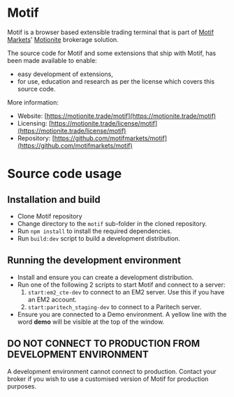 # Motif

Motif is a browser based extensible trading terminal that is part of [Motif Markets](https://motifmarkets.com)' [Motionite](https://motionite.trade) brokerage solution.

The source code for Motif and some extensions that ship with Motif, has been made available to enable:

* easy development of extensions,
* for use, education and research as per the license which covers this source code.

More information:

* Website: [https://motionite.trade/motif](https://motionite.trade/motif)
* Licensing: [https://motionite.trade/license/motif](https://motionite.trade/license/motif)
* Repository: [https://github.com/motifmarkets/motif](https://github.com/motifmarkets/motif)

# Source code usage

## Installation and build

* Clone Motif repository
* Change directory to the `motif` sub-folder in the cloned repository.
* Run `npm install` to install the required dependencies.
* Run `build:dev` script to build a development distribution.

## Running the development environment

* Install and ensure you can create a development distribution.
* Run one of the following 2 scripts to start Motif and connect to a server:
    1. `start:em2_cte-dev` to connect to an EM2 server.  Use this if you have an EM2 account.
    1. `start:paritech_staging-dev` to connect to a Paritech server.
* Ensure you are connected to a Demo environment.  A yellow line with the word **demo** will be visible at the top of the window.

## **DO NOT CONNECT TO PRODUCTION FROM DEVELOPMENT ENVIRONMENT**

A development environment cannot connect to production.  Contact your broker if you wish to use a customised version of Motif for production purposes.
